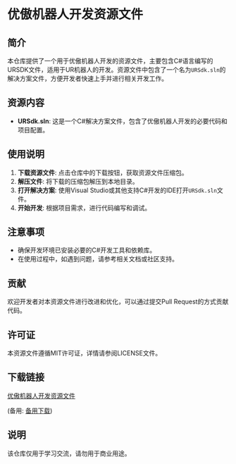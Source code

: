 # 优傲机器人开发资源文件

## 简介

本仓库提供了一个用于优傲机器人开发的资源文件，主要包含C#语言编写的URSDK文件，适用于UR机器人的开发。资源文件中包含了一个名为`URSdk.sln`的解决方案文件，方便开发者快速上手并进行相关开发工作。

## 资源内容

- **URSdk.sln**: 这是一个C#解决方案文件，包含了优傲机器人开发的必要代码和项目配置。

## 使用说明

1. **下载资源文件**: 点击仓库中的下载按钮，获取资源文件压缩包。
2. **解压文件**: 将下载的压缩包解压到本地目录。
3. **打开解决方案**: 使用Visual Studio或其他支持C#开发的IDE打开`URSdk.sln`文件。
4. **开始开发**: 根据项目需求，进行代码编写和调试。

## 注意事项

- 确保开发环境已安装必要的C#开发工具和依赖库。
- 在使用过程中，如遇到问题，请参考相关文档或社区支持。

## 贡献

欢迎开发者对本资源文件进行改进和优化，可以通过提交Pull Request的方式贡献代码。

## 许可证

本资源文件遵循MIT许可证，详情请参阅LICENSE文件。

## 下载链接
[优傲机器人开发资源文件](https://pan.quark.cn/s/93e215d29c24) 

(备用: [备用下载](https://pan.baidu.com/s/1RocdgfAJpP29kNLOAc-bJw?pwd=1234))

## 说明

该仓库仅用于学习交流，请勿用于商业用途。
